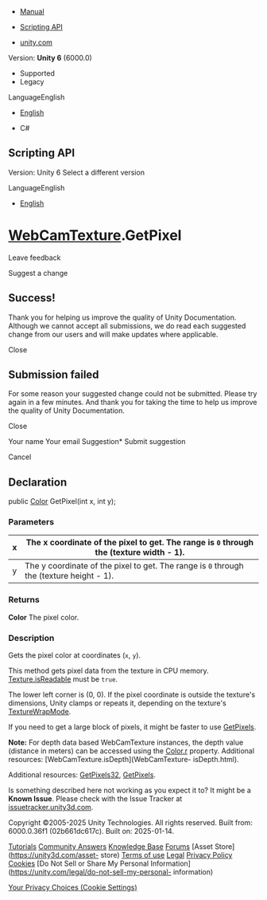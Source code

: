 [ ]()

  * [Manual](../Manual/index.html)
  * [Scripting API](../ScriptReference/index.html)

  * [unity.com](https://unity.com/)

Version: **Unity 6** (6000.0)

  * Supported
  * Legacy

LanguageEnglish

  * [English]()

  * C#

[ ](https://docs.unity3d.com)

## Scripting API

Version: Unity 6 Select a different version

LanguageEnglish

  * [English]()

#  [WebCamTexture](WebCamTexture.html).GetPixel

Leave feedback

Suggest a change

## Success!

Thank you for helping us improve the quality of Unity Documentation. Although
we cannot accept all submissions, we do read each suggested change from our
users and will make updates where applicable.

Close

## Submission failed

For some reason your suggested change could not be submitted. Please <a>try
again</a> in a few minutes. And thank you for taking the time to help us
improve the quality of Unity Documentation.

Close

Your name Your email Suggestion* Submit suggestion

Cancel

[ ]()

## Declaration

public [Color](Color.html) GetPixel(int x, int y);

### Parameters

x | The x coordinate of the pixel to get. The range is `0` through the (texture width - 1).  
---|---  
y | The y coordinate of the pixel to get. The range is `0` through the (texture height - 1).  
  
### Returns

**Color** The pixel color.

### Description

Gets the pixel color at coordinates (`x`, `y`).

This method gets pixel data from the texture in CPU memory.
[Texture.isReadable](Texture-isReadable.html) must be `true`.  
  
The lower left corner is (0, 0). If the pixel coordinate is outside the
texture's dimensions, Unity clamps or repeats it, depending on the texture's
[TextureWrapMode](TextureWrapMode.html).  
  
If you need to get a large block of pixels, it might be faster to use
[GetPixels](WebCamTexture.GetPixels.html).  
  
**Note:** For depth data based WebCamTexture instances, the depth value
(distance in meters) can be accessed using the [Color.r](Color-r.html)
property. Additional resources: [WebCamTexture.isDepth](WebCamTexture-
isDepth.html).  
  
Additional resources: [GetPixels32](WebCamTexture.GetPixels32.html),
[GetPixels](WebCamTexture.GetPixels.html).

Is something described here not working as you expect it to? It might be a
**Known Issue**. Please check with the Issue Tracker at
[issuetracker.unity3d.com](https://issuetracker.unity3d.com).

Copyright ©2005-2025 Unity Technologies. All rights reserved. Built from:
6000.0.36f1 (02b661dc617c). Built on: 2025-01-14.

[Tutorials](https://unity3d.com/learn) [Community
Answers](https://answers.unity3d.com) [Knowledge
Base](https://support.unity3d.com/hc/en-us)
[Forums](https://forum.unity3d.com) [Asset Store](https://unity3d.com/asset-
store) [Terms of use](https://docs.unity3d.com/Manual/TermsOfUse.html)
[Legal](https://unity.com/legal) [Privacy
Policy](https://unity.com/legal/privacy-policy)
[Cookies](https://unity.com/legal/cookie-policy) [Do Not Sell or Share My
Personal Information](https://unity.com/legal/do-not-sell-my-personal-
information)

[Your Privacy Choices (Cookie Settings)](javascript:void\(0\);)

